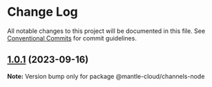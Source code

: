 # Change Log

All notable changes to this project will be documented in this file.
See [Conventional Commits](https://conventionalcommits.org) for commit guidelines.

## [1.0.1](https://github.com/mantle-cloud/mantle-js-sdk/compare/@mantle-cloud/channels-node@1.1.0...@mantle-cloud/channels-node@1.0.1) (2023-09-16)

**Note:** Version bump only for package @mantle-cloud/channels-node
